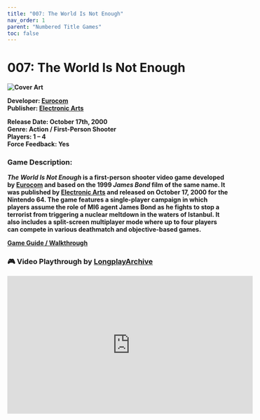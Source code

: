 ```yaml
---
title: "007: The World Is Not Enough"
nav_order: 1
parent: "Numbered Title Games"
toc: false
---
```


# 007: The World Is Not Enough

<b>

![Cover Art](https://www.n64gamespedia.com/wp-content/uploads/2024/01/The_World_Is_Not_Enough_Coverart1.png)


**Developer:** <a href="https://en.wikipedia.org/wiki/Eurocom" target="_blank" rel="noopener">Eurocom</a>  
**Publisher:** <a href="https://en.wikipedia.org/wiki/Electronic_Arts" target="_blank" rel="noopener">Electronic Arts</a>

**Release Date:** October 17th, 2000  
**Genre:** Action / First-Person Shooter  
**Players:** 1 – 4  
**Force Feedback:** Yes

<h3><strong>Game Description:</strong></h3>

<p><em><strong>The World Is Not Enough</strong></em> is a first-person shooter video game developed by 
  <a href="https://en.wikipedia.org/wiki/Eurocom" target="_blank" rel="noopener noreferrer">Eurocom</a> 
  and based on the 1999 <em>James Bond</em> film of the same name. It was published by 
  <a href="https://en.wikipedia.org/wiki/Electronic_Arts" target="_blank" rel="noopener noreferrer">Electronic Arts</a> 
  and released on October 17, 2000 for the Nintendo 64. The game features a single-player campaign in which players assume the role of MI6 agent James Bond as he fights to stop a terrorist from triggering a nuclear meltdown in the waters of Istanbul. It also includes a split-screen multiplayer mode where up to four players can compete in various deathmatch and objective-based games.
</p>

[**Game Guide / Walkthrough**](https://gamefaqs.gamespot.com/n64/914163-007-the-world-is-not-enough/faqs/37816) 

### 🎮 Video Playthrough by <a href="https://www.youtube.com/channel/UCM8XzXipyTsylZ_WsGKmdKQ" target="_blank" rel="noreferrer noopener"><strong>LongplayArchive</strong>
<b>

  <iframe 
    width="560" 
    height="315" 
    src="https://www.youtube.com/embed/ca1C-hDxAQA?si=6t30Vg26Sn3dt9-t" 
    title="YouTube video player" 
    frameborder="0" 
    allow="accelerometer; autoplay; clipboard-write; encrypted-media; gyroscope; picture-in-picture; web-share" 
    referrerpolicy="strict-origin-when-cross-origin" 
    allowfullscreen>
  </iframe>
  <b>
